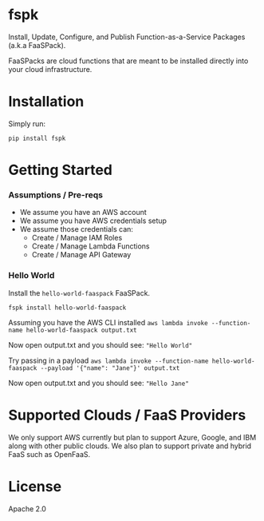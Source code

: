 # fspk

Install, Update, Configure, and Publish Function-as-a-Service Packages (a.k.a FaaSPack).

FaaSPacks are cloud functions that are meant to be installed directly into your cloud infrastructure.

# Installation

Simply run:

`pip install fspk`

# Getting Started

### Assumptions / Pre-reqs
* We assume you have an AWS account
* We assume you have AWS credentials setup
* We assume those credentials can:
  * Create / Manage IAM Roles
  * Create / Manage Lambda Functions
  * Create / Manage API Gateway

### Hello World
Install the `hello-world-faaspack` FaaSPack.

`fspk install hello-world-faaspack`

Assuming you have the AWS CLI installed
`aws lambda invoke --function-name hello-world-faaspack output.txt`

Now open output.txt and you should see:
`"Hello World"`

Try passing in a payload
`aws lambda invoke --function-name hello-world-faaspack --payload '{"name": "Jane"}' output.txt`

Now open output.txt and you should see:
`"Hello Jane"`

# Supported Clouds / FaaS Providers
We only support AWS currently but plan to support Azure, Google, and IBM along with other public clouds.  We also plan to support private and hybrid FaaS such as OpenFaaS.

# License
Apache 2.0
